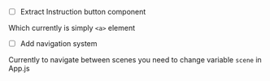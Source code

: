 - [ ] Extract Instruction button component

Which currently is simply `<a>` element

- [ ] Add navigation system

Currently to navigate between scenes you need to change variable `scene` in App.js

